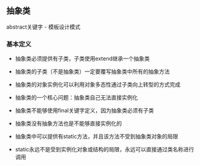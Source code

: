 ## 抽象类
abstract关键字 - 模板设计模式

### 基本定义
- 抽象类必须提供有子类，子类使用extend继承一个抽象类
- 抽象类的子类（不是抽象类）一定要覆写抽象类中所有的抽象方法
- 抽象类的对象实例化可以利用对象多态性通过子类向上转型的方式完成

- 抽象类的一个核心问题：抽象类自己无法直接实例化
- 抽象类不能够使用final关键字定义，因为抽象类必须有子类
- 抽象类没有抽象方法也是不能够直接实例化的
- 抽象类中可以提供有static方法，并且该方法不受到抽象类对象的局限
- static永远不是受到实例化对象或结构的局限，永远可以直接通过类名称进行调用




